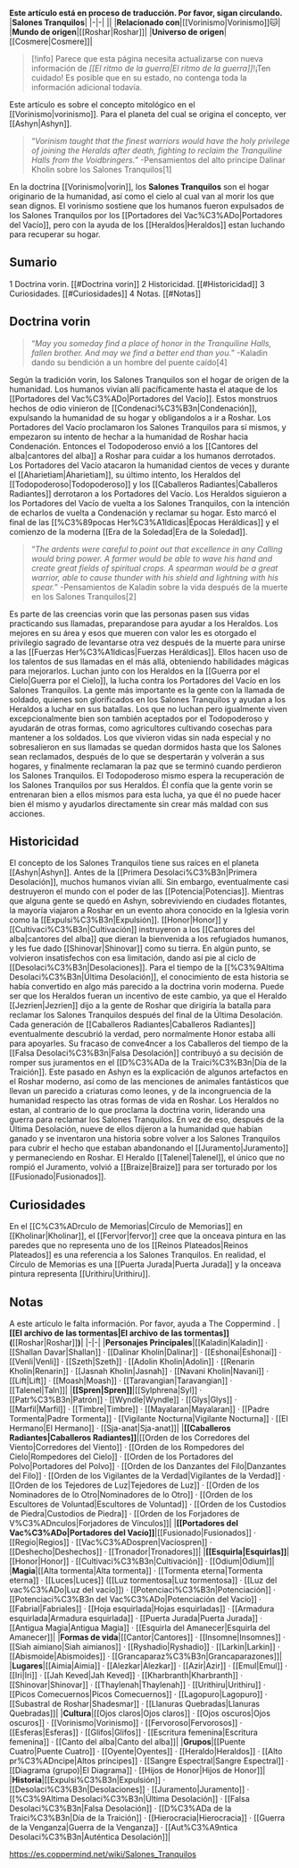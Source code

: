 **Este artículo está en proceso de traducción. Por favor, sigan circulando.**
|**Salones Tranquilos**|
|-|-|
||
|**Relacionado con**|[[Vorinismo\|Vorinismo]]🐱︎|
|**Mundo de origen**|[[Roshar\|Roshar]]|
|**Universo de origen**|[[Cosmere\|Cosmere]]|

> [!info] Parece que esta página necesita actualizarse con nueva información de *[[El ritmo de la guerra\|El ritmo de la guerra]]*!¡Ten cuidado! Es posible que en su estado, no contenga toda la información adicional todavía.

Este artículo es sobre el concepto mitológico en el [[Vorinismo\|vorinismo]]. Para el planeta del cual se origina el concepto, ver [[Ashyn\|Ashyn]].
>“*Vorinism taught that the finest warriors would have the holy privilege of joining the Heralds after death, fighting to reclaim the Tranquiline Halls from the Voidbringers.*”
\-Pensamientos del alto príncipe Dalinar Kholin sobre los Salones Tranquilos[1]


En la doctrina [[Vorinismo\|vorin]], los **Salones Tranquilos** son el hogar originario de la humanidad, así como el cielo al cual van al morir los que sean dignos. El vorinismo sostiene que los humanos fueron expulsados de los Salones Tranquilos por los [[Portadores del Vac%C3%ADo\|Portadores del Vacío]], pero con la ayuda de los [[Heraldos\|Heraldos]] estan luchando para recuperar su hogar.

## Sumario

1 Doctrina vorin. [[#Doctrina vorin]] 
2 Historicidad. [[#Historicidad]] 
3 Curiosidades. [[#Curiosidades]] 
4 Notas. [[#Notas]] 


## Doctrina vorin
>“*May you someday find a place of honor in the Tranquiline Halls, fallen brother. And may we find a better end than you.*”
\-Kaladin dando su bendición a un hombre del puente caído[4]


Según la tradición vorin, los Salones Tranquilos son el hogar de origen de la humanidad. Los humanos vivían allí pacíficamente hasta el ataque de los [[Portadores del Vac%C3%ADo\|Portadores del Vacío]]. Estos monstruos hechos de odio vinieron de [[Condenaci%C3%B3n\|Condenación]], expulsando la humanidad de su hogar y obligandolos a ir a Roshar. Los Portadores del Vacío proclamaron los Salones Tranquilos para sí mismos, y empezaron su intento de hechar a la humanidad de Roshar hacia Condenación. Entonces el Todopoderoso envió a los [[Cantores del alba\|cantores del alba]] a Roshar para cuidar a los humanos derrotados. Los Portadores del Vacío atacaron la humanidad cientos de veces y durante el [[Aharietiam\|Aharietiam]], su último intento, los Heraldos del [[Todopoderoso\|Todopoderoso]] y los [[Caballeros Radiantes\|Caballeros Radiantes]] derrotaron a los Portadores del Vacío. Los Heraldos siguieron a los Portadores del Vacío de vuelta a los Salones Tranquilos, con la intención de echarlos de vuelta a Condenación y reclamar su hogar. Esto marcó el final de las [[%C3%89pocas Her%C3%A1ldicas\|Épocas Heráldicas]] y el comienzo de la moderna [[Era de la Soledad\|Era de la Soledad]].

>“*The ardents were careful to point out that excellence in any Calling would bring power. A farmer would be able to wave his hand and create great fields of spiritual crops. A spearman would be a great warrior, able to cause thunder with his shield and lightning with his spear.*”
\-Pensamientos de Kaladin sobre la vida después de la muerte en los Salones Tranquilos[2]

Es parte de las creencias vorin que las personas pasen sus vidas practicando sus llamadas, preparandose para ayudar a los Heraldos. Los mejores en su área y esos que mueren con valor les es otorgado el privilegio sagrado de levantarse otra vez después de la muerte para unirse a las [[Fuerzas Her%C3%A1ldicas\|Fuerzas Heráldicas]]. Ellos hacen uso de los talentos de sus llamadas en el más allá, obteniendo habilidades mágicas para mejorarlos. Luchan junto con los Heraldos en la [[Guerra por el Cielo\|Guerra por el Cielo]], la lucha contra los Portadores del Vacío en los Salones Tranquilos. La gente más importante es la gente con la llamada de soldado, quienes son glorificados en los Salones Tranquilos y ayudan a los Heraldos a luchar en sus batallas. Los que no luchan pero igualmente viven excepcionalmente bien son también aceptados por el Todopoderoso y ayudarán de otras formas, como agricultores cultivando cosechas para mantener a los soldados. Los que vivieron vidas sin nada especial y no sobresalieron en sus llamadas se quedan dormidos hasta que los Salones sean reclamados, después de lo que se despertarán y volverán a sus hogares, y finalmente reclamaran la paz que se terminó cuando perdieron los Salones Tranquilos. El Todopoderoso mismo espera la recuperación de los Salones Tranquilos por sus Heraldos. Él confía que la gente vorin se entrenaran bien a ellos mismos para esta lucha, ya que él no puede hacer bien él mismo y ayudarlos directamente sin crear más maldad con sus acciones.

## Historicidad
El concepto de los Salones Tranquilos tiene sus raíces en el planeta [[Ashyn\|Ashyn]]. Antes de la [[Primera Desolaci%C3%B3n\|Primera Desolación]], muchos humanos vivían allí. Sin embargo, eventualmente casi destruyeron el mundo con el poder de las [[Potencia\|Potencias]]. Mientras que alguna gente se quedó en Ashyn, sobreviviendo en ciudades flotantes, la mayoría viajaron a Roshar en un evento ahora conocido en la Iglesia vorin como la [[Expulsi%C3%B3n\|Expulsión]]. [[Honor\|Honor]] y [[Cultivaci%C3%B3n\|Cultivación]] instruyeron a los [[Cantores del alba\|cantores del alba]] que dieran la bienvenida a los refugiados humanos, y les fue dado [[Shinovar\|Shinovar]] como su tierra. En algún punto, se volvieron insatisfechos con esa limitación, dando así pie al ciclo de [[Desolaci%C3%B3n\|Desolaciones]]. Para el tiempo de la [[%C3%9Altima Desolaci%C3%B3n\|Última Desolación]], el conocimiento de esta historia se había convertido en algo más parecido a la doctrina vorin moderna. Puede ser que los Heraldos fueran un incentivo de este cambio, ya que el Heraldo [[Jezrien\|Jezrien]] dijo a la gente de Roshar que dirigiría la batalla para reclamar los Salones Tranquilos después del final de la Última Desolación. Cada generación de [[Caballeros Radiantes\|Caballeros Radiantes]] eventualmente descubrió la verdad, pero normalmente Honor estaba allí para apoyarles. Su fracaso de conve4ncer a los Caballeros del tiempo de la [[Falsa Desolaci%C3%B3n\|Falsa Desolación]] contribuyó a su decisión de romper sus juramentos en el [[D%C3%ADa de la Traici%C3%B3n\|Día de la Traición]].
Este pasado en Ashyn es la explicación de algunos artefactos en el Roshar moderno, así como de las menciones de animales fantásticos que llevan un parecido a criaturas como leones, y de la incongruencia de la humanidad respecto las otras formas de vida en Roshar.
Los Heraldos no estan, al contrario de lo que proclama la doctrina vorin, liderando una guerra para reclamar los Salones Tranquilos. En vez de eso, después de la Última Desolación, nueve de ellos dijeron a la humanidad que habían ganado y se inventaron una historia sobre volver a los Salones Tranquilos para cubrir el hecho que estaban abandonando el [[Juramento\|Juramento]] y permaneciendo en Roshar. El Heraldo [[Talenel\|Talenel]], el único que no rompió el Juramento, volvió a [[Braize\|Braize]] para ser torturado por los [[Fusionado\|Fusionados]].

## Curiosidades
En el [[C%C3%ADrculo de Memorias\|Círculo de Memorias]] en [[Kholinar\|Kholinar]], el [[Fervor\|fervor]] cree que la onceava pintura en las paredes que no representa uno de los [[Reinos Plateados\|Reinos Plateados]] es una referencia a los Salones Tranquilos. En realidad, el Círculo de Memorias es una [[Puerta Jurada\|Puerta Jurada]] y la onceava pintura representa [[Urithiru\|Urithiru]].
## Notas

A este artículo le falta información. Por favor, ayuda a The Coppermind .
|**[[El archivo de las tormentas\|El archivo de las tormentas]] (**[[Roshar\|Roshar]]**)**|
|-|-|
|**Personajes Principales**|[[Kaladin\|Kaladin]] · [[Shallan Davar\|Shallan]] · [[Dalinar Kholin\|Dalinar]] · [[Eshonai\|Eshonai]] · [[Venli\|Venli]] · [[Szeth\|Szeth]] · [[Adolin Kholin\|Adolin]] · [[Renarin Kholin\|Renarin]] · [[Jasnah Kholin\|Jasnah]] · [[Navani Kholin\|Navani]] · [[Lift\|Lift]] · [[Moash\|Moash]] · [[Taravangian\|Taravangian]] · [[Talenel\|Taln]]|
|**[[Spren\|Spren]]**|[[Sylphrena\|Syl]] · [[Patr%C3%B3n\|Patrón]] · [[Wyndle\|Wyndle]] · [[Glys\|Glys]] · [[Marfil\|Marfil]] · [[Timbre\|Timbre]] · [[Mayalaran\|Mayalaran]] · [[Padre Tormenta\|Padre Tormenta]] · [[Vigilante Nocturna\|Vigilante Nocturna]] · [[El Hermano\|El Hermano]] · [[Sja-anat\|Sja-anat]]|
|**[[Caballeros Radiantes\|Caballeros Radiantes]]**|[[Orden de los Corredores del Viento\|Corredores del Viento]] · [[Orden de los Rompedores del Cielo\|Rompedores del Cielo]] · [[Orden de los Portadores del Polvo\|Portadores del Polvo]] · [[Orden de los Danzantes del Filo\|Danzantes del Filo]] · [[Orden de los Vigilantes de la Verdad\|Vigilantes de la Verdad]] · [[Orden de los Tejedores de Luz\|Tejedores de Luz]] · [[Orden de los Nominadores de lo Otro\|Nominadores de lo Otro]] · [[Orden de los Escultores de Voluntad\|Escultores de Voluntad]] · [[Orden de los Custodios de Piedra\|Custodios de Piedra]] · [[Orden de los Forjadores de V%C3%ADnculos\|Forjadores de Vínculos]]|
|**[[Portadores del Vac%C3%ADo\|Portadores del Vacío]]**|[[Fusionado\|Fusionados]] · [[Regio\|Regios]] · [[Vac%C3%ADospren\|Vacíospren]] · [[Deshecho\|Deshechos]] · [[Tronador\|Tronadores]]|
|**[[Esquirla\|Esquirlas]]**|[[Honor\|Honor]] · [[Cultivaci%C3%B3n\|Cultivación]] · [[Odium\|Odium]]|
|**Magia**|[[Alta tormenta\|Alta tormenta]] · [[Tormenta eterna\|Tormenta eterna]] · [[Luces\|Luces]] ([[Luz tormentosa\|Luz tormentosa]] · [[Luz del vac%C3%ADo\|Luz del vacío]]) · [[Potenciaci%C3%B3n\|Potenciación]] · [[Potenciaci%C3%B3n del Vac%C3%ADo\|Potenciación del Vacío]] · [[Fabrial\|Fabriales]] · [[Hoja esquirlada\|Hojas esquirladas]] · [[Armadura esquirlada\|Armadura esquirlada]] · [[Puerta Jurada\|Puerta Jurada]] · [[Antigua Magia\|Antigua Magia]] · [[Esquirla del Amanecer\|Esquirla del Amanecer]]|
|**Formas de vida**|[[Cantor\|Cantores]] · [[Insomne\|Insomnes]] · [[Siah aimiano\|Siah aimianos]] · [[Ryshadio\|Ryshadio]] · [[Larkin\|Larkin]] · [[Abismoide\|Abismoides]] · [[Grancaparaz%C3%B3n\|Grancaparazones]]|
|**Lugares**|[[Aimia\|Aimia]] · [[Alezkar\|Alezkar]] · [[Azir\|Azir]] · [[Emul\|Emul]] · [[Iri\|Iri]] · [[Jah Keved\|Jah Keved]] · [[Kharbranth\|Kharbranth]] · [[Shinovar\|Shinovar]] · [[Thaylenah\|Thaylenah]] · [[Urithiru\|Urithiru]] · [[Picos Comecuernos\|Picos Comecuernos]] · [[Lagopuro\|Lagopuro]] · [[Subastral de Roshar\|Shadesmar]] · [[Llanuras Quebradas\|Llanuras Quebradas]]|
|**Cultura**|[[Ojos claros\|Ojos claros]] · [[Ojos oscuros\|Ojos oscuros]] · [[Vorinismo\|Vorinismo]] · [[Fervoroso\|Fervorosos]] · [[Esferas\|Esferas]] · [[Glifos\|Glifos]] · [[Escritura femenina\|Escritura femenina]] · [[Canto del alba\|Canto del alba]]|
|**Grupos**|[[Puente Cuatro\|Puente Cuatro]] · [[Oyente\|Oyentes]] · [[Heraldo\|Heraldos]] · [[Alto pr%C3%ADncipe\|Altos príncipes]] · [[Sangre Espectral\|Sangre Espectral]] · [[Diagrama (grupo)\|El Diagrama]] · [[Hijos de Honor\|Hijos de Honor]]|
|**Historia**|[[Expulsi%C3%B3n\|Expulsión]] · [[Desolaci%C3%B3n\|Desolaciones]] · [[Juramento\|Juramento]] · [[%C3%9Altima Desolaci%C3%B3n\|Última Desolación]] · [[Falsa Desolaci%C3%B3n\|Falsa Desolación]] · [[D%C3%ADa de la Traici%C3%B3n\|Día de la Traición]] · [[Hierocracia\|Hierocracia]] · [[Guerra de la Venganza\|Guerra de la Venganza]] · [[Aut%C3%A9ntica Desolaci%C3%B3n\|Auténtica Desolación]]|



https://es.coppermind.net/wiki/Salones_Tranquilos